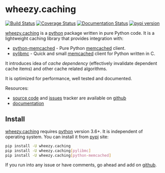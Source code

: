 # wheezy.caching

[![Build Status](https://travis-ci.org/akornatskyy/wheezy.caching.svg?branch=master)](https://travis-ci.org/akornatskyy/wheezy.caching)
[![Coverage Status](https://coveralls.io/repos/github/akornatskyy/wheezy.caching/badge.svg?branch=master)](https://coveralls.io/github/akornatskyy/wheezy.caching?branch=master)
[![Documentation Status](https://readthedocs.org/projects/wheezycaching/badge/?version=latest)](https://wheezycaching.readthedocs.io/en/latest/?badge=latest)
[![pypi version](https://badge.fury.io/py/wheezy.caching.svg)](https://badge.fury.io/py/wheezy.caching)

[wheezy.caching](https://pypi.org/project/wheezy.caching/) is a
[python](http://www.python.org) package written in pure Python code. It
is a lightweight caching library that provides integration with:

- [python-memcached](https://pypi.org/project/python-memcached/) -
  Pure Python [memcached](http://memcached.org) client.
- [pylibmc](https://pypi.org/project/pylibmc/) - Quick and small
  [memcached](http://memcached.org) client for Python written in C.

It introduces idea of *cache dependency* (effectively invalidate
dependent cache items) and other cache related algorithms.

It is optimized for performance, well tested and documented.

Resources:

- [source code](https://github.com/akornatskyy/wheezy.caching)
  and [issues](https://github.com/akornatskyy/wheezy.caching/issues)
  tracker are available on
  [github](https://github.com/akornatskyy/wheezy.caching)
- [documentation](https://wheezycaching.readthedocs.io/en/latest/)

## Install

[wheezy.caching](https://pypi.org/project/wheezy.caching/) requires
[python](http://www.python.org) version 3.6+. It is independent of operating
system. You can install it from
[pypi](https://pypi.org/project/wheezy.caching/) site:

```sh
pip install -U wheezy.caching
pip install -U wheezy.caching[pylibmc]
pip install -U wheezy.caching[python-memcached]
```

If you run into any issue or have comments, go ahead and add on
[github](https://github.com/akornatskyy/wheezy.caching).
